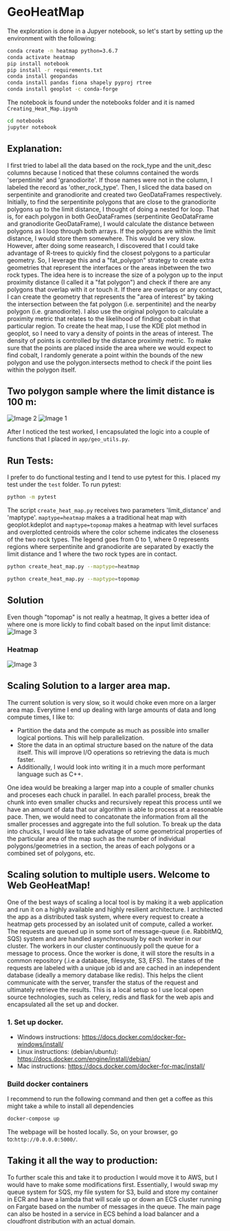 # GeoHeatMap

The exploration is done in a Jupyer notebook, so let's start by setting up the environment with the following:

```bash
conda create -n heatmap python=3.6.7
conda activate heatmap
pip install notebook
pip install -r requirements.txt
conda install geopandas
conda install pandas fiona shapely pyproj rtree
conda install geoplot -c conda-forge
```

The notebook is found under the notebooks folder and it is named `Creating_Heat_Map.ipynb`

```bash
cd notebooks
jupyter notebook
```

## Explanation:

I first tried to label all the data based on the rock_type and the unit_desc columns because I noticed that these columns contained the words 'serpentinite' and 'granodiorite'. If those names were not in the column, I labeled the record as 'other_rock_type'. Then, I sliced the data based on serpentinite and granodiorite and created two GeoDataFrames respectively.
Initially, to find the serpentinite polygons that are close to the granodiorite polygons up to the limit distance, I thought of doing a nested for loop. That is, for each polygon in both GeoDataFrames (serpentinite GeoDataFrame and granodiorite GeoDataFrame), I would calculate the distance between polygons as I loop through both arrays. If the polygons are within the limit distance, I would store them somewhere. This would be very slow. However, after doing some reasearch, I discovered that I could take advantage of R-trees to quickly find the closest polygons to a particular geometry. So, I leverage this and a "fat_polygon" strategy to create extra geometries that represent the interfaces or the areas inbetween the two rock types. The idea here is to increase the size of a polygon up to the input proximity distance (I called it a "fat polygon") and check if there are any polygons that overlap with it or touch it. If there are overlaps or any contact, I can create the geometry that represents the "area of interest" by taking the intersection between the fat polygon (i.e. serpentinite) and the nearby polygon (i.e. granodiorite). I also use the original polygon to calculate a proximity metric that relates to the likelihood of finding cobalt in that particular region.
To create the heat map, I use the KDE plot method in geoplot, so I need to vary a density of points in the areas of interest. The density of points is controlled by the distance proximity metric. To make sure that the points are placed inside the area where we would expect to find cobalt, I randomly generate a point within the bounds of the new polygon and use the polygon.intersects method to check if the point lies within the polygon itself.

## Two polygon sample where the limit distance is 100 m:
![Image 2](https://github.com/DavidVillero/GeoApp/blob/main/notebooks/test_cob_int.jpg)
![Image 1](https://github.com/DavidVillero/GeoApp/blob/main/notebooks/test_heat.jpg)

After I noticed the test worked, I encapsulated the logic into a couple of functions that I placed in `app/geo_utils.py`.

## Run Tests:
I prefer to do functional testing and I tend to use pytest for this. I placed my test under the `test` folder. To run pytest:

```bash
python -m pytest
```

The script `create_heat_map.py` receives two parameters 'limit_distance' and 'maptype'. `maptype=heatmap` makes a a traditional heat map with geoplot.kdeplot and `maptype=topomap` makes a heatmap with level surfaces and overplotted centroids where the color scheme indicates the closeness of the two rock types. The legend goes from 0 to 1, where 0 represents regions where serpentinite and granodiorite are separated by exactly the limit distance and 1 where the two rock types are in contact.

```bash
python create_heat_map.py --maptype=heatmap
```
```bash
python create_heat_map.py --maptype=topomap
```
## Solution
Even though "topomap" is not really a heatmap, It gives a better idea of where one is more lickly to find cobalt based on the input limit distance: 
![Image 3](https://github.com/DavidVillero/GeoApp/blob/main/app/images/topo_map_1.jpg)
### Heatmap
![Image 3](https://github.com/DavidVillero/GeoApp/blob/main/app/images/heat_map_1.jpg)
## Scaling Solution to a larger area map.
The current solution is very slow, so it would choke even more on a larger area map. Everytime I end up dealing with large amounts of data and long compute times, I like to:

- Partition the data and the compute as much as possible into smaller logical portions. This will help parallelization.
- Store the data in an optimal structure based on the nature of the data itself. This will improve I/O operations so retrieving the data is much faster.
- Additionally, I would look into writing it in a much more performant language such as C++.

One idea would be breaking a larger map into a couple of smaller chunks and proceses each chuck in parallel. In each parallel process, break the chunk into even smaller chucks and recursively repeat this process until we have an amount of data that our algorithm is able to process at a reasonable pace. Then, we would need to concatonate the information from all the smaller processes and aggregate into the full solution. To break up the data into chucks, I would like to take advatage of some geometrical properties of the particular area of the map such as the number of individual polygons/geometries in a section, the areas of each polygons or a combined set of polygons, etc.



## Scaling solution to multiple users. Welcome to Web GeoHeatMap!

One of the best ways of scaling a local tool is by making it a web application and run it on a highly available and highly resilient architecture. I architected the app as a distributed task system, where every request to create a heatmap gets processed by an isolated unit of compute, called a worker. The requests are queued up in some sort of message-queue (i.e. RabbitMQ, SQS) system and are handled asynchronously by each worker in our cluster. The workers in our cluster continuously poll the queue for a message to process. Once the worker is done, it will store the results in a common repository (.i.e a database, filesyste, S3, EFS). The states of the requests are labeled with a unique job id and are cached in an independent database (ideally a memory database like redis). This helps the client communicate with the server, transfer the status of the request and ultimately retrieve the results. This is a local setup so I use local open source technologies, such as celery, redis and flask for the web apis and encapsulated all the set up and docker.

### 1. Set up docker.

- Windows instructions: https://docs.docker.com/docker-for-windows/install/
- Linux instructions: (debian/ubuntu): https://docs.docker.com/engine/install/debian/
- Mac instructions: https://docs.docker.com/docker-for-mac/install/

### Build docker containers
I recommend to run the following command and then get a coffee as this might take a while to install all dependencies
```bash
docker-compose up
```

The webpage will be hosted locally. So, on your browser, go to:`http://0.0.0.0:5000/`. 

## Taking it all the way to production:
To further scale this and take it to production I would move it to AWS, but I would have to make some modifications first. Essentially, I would swap my queue system for SQS, my file system for S3, build and store my container in ECR and have a lambda that will scale up or down an ECS cluster running on Fargate based on the number of messages in the queue. The main page can also be hosted in a service in ECS behind a load balancer and a cloudfront distribution with an actual domain.
